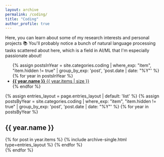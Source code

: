 ```yaml
---
layout: archive
permalink: /coding/
title: "Coding"
author_profile: true
---
```


Here, you can learn about some of my research interests and personal projects 📚 You'll probably notice a bunch of natural language processing tasks scattered about here, which is a field in AI/ML that I'm especially passionate about!

<ul class="taxonomy__index">
  {% assign postsInYear = site.categories.coding | where_exp: "item", "item.hidden != true" | group_by_exp: 'post', 'post.date | date: "%Y"' %}
  {% for year in postsInYear %}
    <li>
      <a href="#{{ year.name }}">
        <strong>{{ year.name }}</strong> <span class="taxonomy__count">{{ year.items | size }}</span>
      </a>
    </li>
  {% endfor %}
</ul>

{% assign entries_layout = page.entries_layout | default: 'list' %}
{% assign postsByYear = site.categories.coding | where_exp: "item", "item.hidden != true" | group_by_exp: 'post', 'post.date | date: "%Y"' %}
{% for year in postsByYear %}
  <section id="{{ year.name }}" class="taxonomy__section">
    <h2 class="archive__subtitle">{{ year.name }}</h2>
    <div class="entries-{{ entries_layout }}">
      {% for post in year.items %}
        {% include archive-single.html type=entries_layout %}
      {% endfor %}
    </div>
  </section>
{% endfor %}